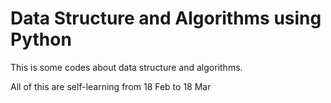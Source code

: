 # Data Structure and Algorithms using Python

This is some codes about data structure and algorithms.

All of this are self-learning from 18 Feb to 18 Mar